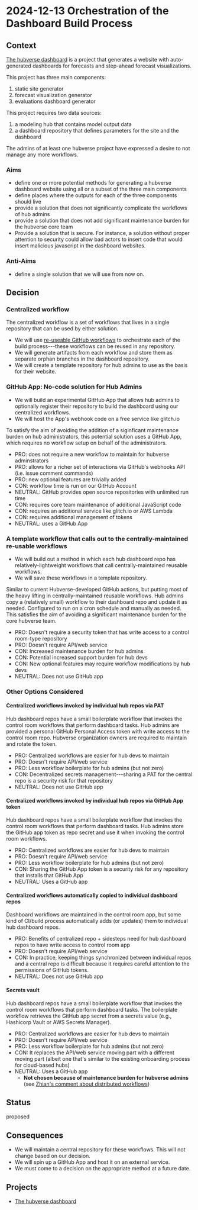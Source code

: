 # 2024-12-13 Orchestration of the Dashboard Build Process

## Context

[The hubverse dashboard](../project-posters/hub-dashboard/hub-dashboard.md) is
a project that generates a website with auto-generated dashboards for forecasts
and step-ahead forecast visualizations.

This project has three main components:

1. static site generator
2. forecast visualization generator
3. evaluations dashboard generator

This project requires two data sources:

1. a modeling hub that contains model output data
2. a dashboard repository that defines parameters for the site and the dashboard

The admins of at least one hubverse project have expressed a desire to not manage
any more workflows.

### Aims

 - define one or more potential methods for generating a hubverse dashboard
   website using all or a subset of the three main components
 - define places where the outputs for each of the three components should live
 - provide a solution that does not significantly complicate the workflows of
   hub admins
 - provide a solution that does not add significant maintenance burden for the
   hubverse core team
 - Provide a solution that is secure. For instance, a solution without proper
   attention to security could allow bad actors to insert code that would
   insert malicious javascript in the dashboard websites.

### Anti-Aims

 - define a single solution that we will use from now on.

## Decision

### Centralized workflow

The centralized workflow is a set of workflows that lives in a single repository
that can be used by either solution.

 - We will use [re-useable GitHub
   workflows](https://docs.github.com/en/actions/sharing-automations/reusing-workflows#limitations)
   to orchestrate each of the build process---these workflows can be reused in
   any repository.
 - We will generate artifacts from each workflow and store them as separate
   orphan branches in the dashboard repository.
 - We will create a template repository for hub admins to use as the basis for
   their website.

### GitHub App: No-code solution for Hub Admins

 - We will build an experimental GitHub App that allows hub admins
   to optionally register their repository to build the dashboard using our
   centralized workflows.
 - We will host the App's webhook code on a free service like glitch.io

To satisfy the aim of avoiding the addition of a siginficant maintenance burden
on hub administrators, this potential solution uses a GitHub App, which requires
no workflow setup on behalf of the administrators.

- PRO: does not require a new workflow to maintain for hubverse adminstrators
- PRO: allows for a richer set of interactions via GitHub's webhooks API (i.e.
  issue comment commands)
- PRO: new optional features are trivially added
- CON: workflow time is run on our GitHub Account
- NEUTRAL: GitHub provides open source repositories with unlimited run time
- CON: requires core team maintenance of additional JavaScript code
- CON: requires an additional service like glitch.io or AWS Lambda
- CON: requires additional management of tokens
- NEUTRAL: uses a GitHub App

### A template workflow that calls out to the centrally-maintained re-usable workflows

 - We will build out a method in which each hub dashboard repo has
   relatively-lightweight workflows that call centrally-maintained reusable
   workflows.
 - We will save these workflows in a template repository.

Similar to current Hubverse-developed GitHub actions, but putting most of
the heavy lifting in centrally-maintained reusable workflows. Hub admins copy
a (relatively small) workflow to their dashboard repo and update it as needed.
Configured to run on a cron schedule and manually as needed. This satisfies the
aim of avoiding a significant maintenance burden for the core hubverse team.

- PRO: Doesn't require a security token that has write access to a control
   room-type repository
- PRO: Doesn't require API/web service
- CON: Increased maintenance burden for hub admins
- CON: Potential increased support burden for hub devs
- CON: New optional features may require workflow modifications by hub devs
- NEUTRAL: Does not use GitHub app

### Other Options Considered

#### Centralized workflows invoked by individual hub repos via PAT

Hub dashboard repos have a small boilerplate workflow that invokes the control
room workflows that perform dashboard tasks. Hub admins are provided a
personal GitHub Personal Access token with write access to the control room
repo. Hubverse organization owners are required to maintain and rotate the
token.

- PRO: Centralized workflows are easier for hub devs to maintain
- PRO: Doesn't require API/web service
- PRO: Less workflow boilerplate for hub admins (but not zero)
- CON: Decentralized secrets management---sharing a PAT for the central repo
   is a security risk for that repository
- NEUTRAL: Does not use GitHub app

#### Centralized workflows invoked by individual hub repos via GitHub App token

Hub dashboard repos have a small boilerplate workflow that invokes the control
room workflows that perform dashboard tasks. Hub admins store the GitHub app
token as repo secret and use it when invoking the control room workflows.

- PRO: Centralized workflows are easier for hub devs to maintain
- PRO: Doesn't require API/web service
- PRO: Less workflow boilerplate for hub admins (but not zero)
- CON: Sharing the GitHub App token is a security risk for any repository that
   installs that GitHub App
- NEUTRAL: Uses a GitHub app

#### Centralized workflows automatically copied to individual dashboard repos

Dashboard workflows are maintained in the control room app, but some kind of
CI/build process automatically adds (or updates) them to individual hub
dashboard repos.

- PRO: Benefits of centralized repo + sidesteps need for hub dashboard repos to
   have write access to control room app
- PRO: Doesn't require API/web service
- CON: In practice, keeping things synchronized between individual repos and a
   central repo is difficult because it requires careful attention to the
   permissions of GitHub tokens.
- NEUTRAL: Does not use GitHub app

#### Secrets vault

Hub dashboard repos have a small boilerplate workflow that invokes the control
room workflows that perform dashboard tasks. The boilerplate workflow retrieves
the GitHub app secret from a secrets value (e.g., Hashicorp Vault or AWS
Secrets Manager).

- PRO: Centralized workflows are easier for hub devs to maintain
- PRO: Doesn't require API/web service
- PRO: Less workflow boilerplate for hub admins (but not zero)
- CON: It replaces the API/web service moving part with a different moving part
   (albeit one that's similar to the existing onboarding process for cloud-based
   hubs)
- NEUTRAL: Uses a GitHub app
   - **Not chosen because of maintenance burden for hubverse admins** (see 
     [Zhian's comment about distributed workflows](https://github.com/reichlab/decisions/pull/3#discussion_r1884480624))

## Status

proposed

## Consequences

 - We will maintain a central repository for these workflows. This will not
   change based on our decision.
 - We will spin up a GitHub App and host it on an external service.
 - We must come to a decision on the appropriate method at a future date.


## Projects

 - [The hubverse dashboard](../project-posters/hub-dashboard/hub-dashboard.md)
